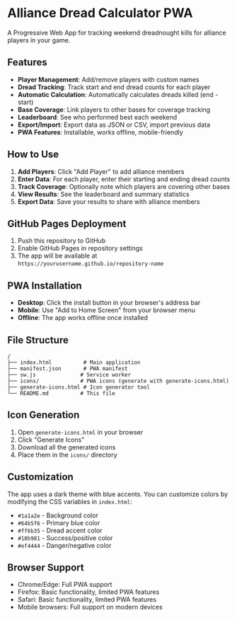 # Alliance Dread Calculator PWA

A Progressive Web App for tracking weekend dreadnought kills for alliance players in your game.

## Features

- **Player Management**: Add/remove players with custom names
- **Dread Tracking**: Track start and end dread counts for each player
- **Automatic Calculation**: Automatically calculates dreads killed (end - start)
- **Base Coverage**: Link players to other bases for coverage tracking
- **Leaderboard**: See who performed best each weekend
- **Export/Import**: Export data as JSON or CSV, import previous data
- **PWA Features**: Installable, works offline, mobile-friendly

## How to Use

1. **Add Players**: Click "Add Player" to add alliance members
2. **Enter Data**: For each player, enter their starting and ending dread counts
3. **Track Coverage**: Optionally note which players are covering other bases
4. **View Results**: See the leaderboard and summary statistics
5. **Export Data**: Save your results to share with alliance members

## GitHub Pages Deployment

1. Push this repository to GitHub
2. Enable GitHub Pages in repository settings
3. The app will be available at `https://yourusername.github.io/repository-name`

## PWA Installation

- **Desktop**: Click the install button in your browser's address bar
- **Mobile**: Use "Add to Home Screen" from your browser menu
- **Offline**: The app works offline once installed

## File Structure

```
/
├── index.html          # Main application
├── manifest.json       # PWA manifest
├── sw.js              # Service worker
├── icons/             # PWA icons (generate with generate-icons.html)
├── generate-icons.html # Icon generator tool
└── README.md          # This file
```

## Icon Generation

1. Open `generate-icons.html` in your browser
2. Click "Generate Icons" 
3. Download all the generated icons
4. Place them in the `icons/` directory

## Customization

The app uses a dark theme with blue accents. You can customize colors by modifying the CSS variables in `index.html`:

- `#1a1a2e` - Background color
- `#64b5f6` - Primary blue color
- `#ff6b35` - Dread accent color
- `#10b981` - Success/positive color
- `#ef4444` - Danger/negative color

## Browser Support

- Chrome/Edge: Full PWA support
- Firefox: Basic functionality, limited PWA features
- Safari: Basic functionality, limited PWA features
- Mobile browsers: Full support on modern devices
